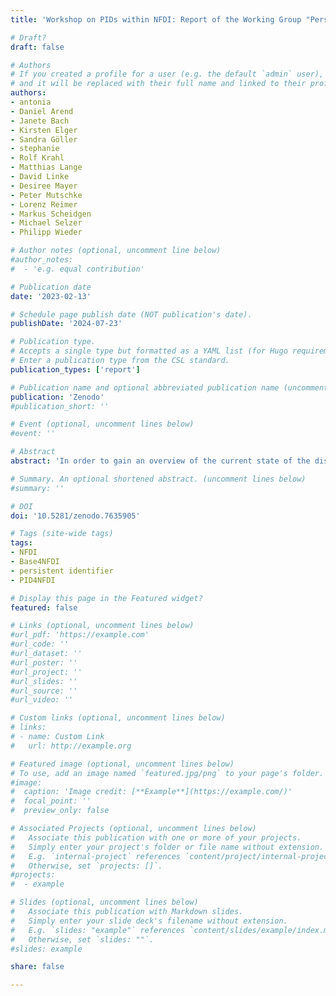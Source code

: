 ```yaml
---
title: 'Workshop on PIDs within NFDI: Report of the Working Group "Persistent Identifiers (PID)" of the Section Common Infrastructures of the NFDI'

# Draft?
draft: false

# Authors
# If you created a profile for a user (e.g. the default `admin` user), write the username (folder name) here
# and it will be replaced with their full name and linked to their profile.
authors:
- antonia
- Daniel Arend
- Janete Bach
- Kirsten Elger
- Sandra Göller
- stephanie
- Rolf Krahl
- Matthias Lange
- David Linke
- Desiree Mayer
- Peter Mutschke
- Lorenz Reimer
- Markus Scheidgen
- Michael Selzer
- Philipp Wieder

# Author notes (optional, uncomment line below)
#author_notes:
#  - 'e.g. equal contribution'

# Publication date
date: '2023-02-13'

# Schedule page publish date (NOT publication's date).
publishDate: '2024-07-23'

# Publication type.
# Accepts a single type but formatted as a YAML list (for Hugo requirements).
# Enter a publication type from the CSL standard.
publication_types: ['report']

# Publication name and optional abbreviated publication name (uncomment line below).
publication: 'Zenodo'
#publication_short: ''

# Event (optional, uncomment lines below)
#event: ''

# Abstract
abstract: 'In order to gain an overview of the current state of the discussion on PIDs and for the identification of use cases for the initiation phase of a PID service within the NFDI basic services, the working group Persistent Identifier of the Section Common Infrastructures of the NFDI hosted an online workshop in January 2023. In the course of the workshop, members of nine different NFDI consortia presented the current application of PIDs in their consortia.'

# Summary. An optional shortened abstract. (uncomment lines below)
#summary: ''

# DOI
doi: '10.5281/zenodo.7635905'

# Tags (site-wide tags)
tags:
- NFDI
- Base4NFDI
- persistent identifier
- PID4NFDI

# Display this page in the Featured widget?
featured: false

# Links (optional, uncomment lines below)
#url_pdf: 'https://example.com'
#url_code: ''
#url_dataset: ''
#url_poster: ''
#url_project: ''
#url_slides: ''
#url_source: ''
#url_video: ''

# Custom links (optional, uncomment lines below)
# links:
# - name: Custom Link
#   url: http://example.org

# Featured image (optional, uncomment lines below)
# To use, add an image named `featured.jpg/png` to your page's folder.
#image:
#  caption: 'Image credit: [**Example**](https://example.com/)'
#  focal_point: ''
#  preview_only: false

# Associated Projects (optional, uncomment lines below)
#   Associate this publication with one or more of your projects.
#   Simply enter your project's folder or file name without extension.
#   E.g. `internal-project` references `content/project/internal-project/index.md`.
#   Otherwise, set `projects: []`.
#projects:
#  - example

# Slides (optional, uncomment lines below)
#   Associate this publication with Markdown slides.
#   Simply enter your slide deck's filename without extension.
#   E.g. `slides: "example"` references `content/slides/example/index.md`.
#   Otherwise, set `slides: ""`.
#slides: example

share: false

---
```

